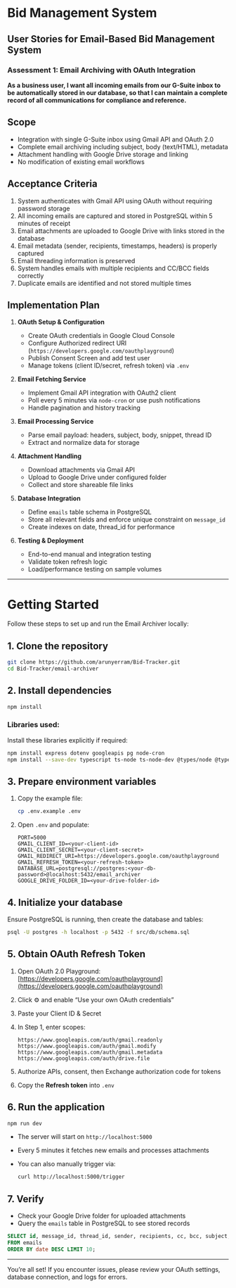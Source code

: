 # Bid Management System

## User Stories for Email-Based Bid Management System

### Assessment 1: Email Archiving with OAuth Integration

**As a business user, I want all incoming emails from our G-Suite inbox to be automatically stored in our database, so that I can maintain a complete record of all communications for compliance and reference.**

## Scope

* Integration with single G-Suite inbox using Gmail API and OAuth 2.0
* Complete email archiving including subject, body (text/HTML), metadata
* Attachment handling with Google Drive storage and linking
* No modification of existing email workflows

## Acceptance Criteria

1. System authenticates with Gmail API using OAuth without requiring password storage
2. All incoming emails are captured and stored in PostgreSQL within 5 minutes of receipt
3. Email attachments are uploaded to Google Drive with links stored in the database
4. Email metadata (sender, recipients, timestamps, headers) is properly captured
5. Email threading information is preserved
6. System handles emails with multiple recipients and CC/BCC fields correctly
7. Duplicate emails are identified and not stored multiple times

## Implementation Plan

1. **OAuth Setup & Configuration**

   * Create OAuth credentials in Google Cloud Console
   * Configure Authorized redirect URI (`https://developers.google.com/oauthplayground`)
   * Publish Consent Screen and add test user
   * Manage tokens (client ID/secret, refresh token) via `.env`
2. **Email Fetching Service**

   * Implement Gmail API integration with OAuth2 client
   * Poll every 5 minutes via `node-cron` or use push notifications
   * Handle pagination and history tracking
3. **Email Processing Service**

   * Parse email payload: headers, subject, body, snippet, thread ID
   * Extract and normalize data for storage
4. **Attachment Handling**

   * Download attachments via Gmail API
   * Upload to Google Drive under configured folder
   * Collect and store shareable file links
5. **Database Integration**

   * Define `emails` table schema in PostgreSQL
   * Store all relevant fields and enforce unique constraint on `message_id`
   * Create indexes on date, thread\_id for performance
6. **Testing & Deployment**

   * End-to-end manual and integration testing
   * Validate token refresh logic
   * Load/performance testing on sample volumes

---

# Getting Started

Follow these steps to set up and run the Email Archiver locally:

## 1. Clone the repository

```bash
git clone https://github.com/arunyerram/Bid-Tracker.git
cd Bid-Tracker/email-archiver
```

## 2. Install dependencies

```bash
npm install
```

### Libraries used:

Install these libraries explicitly if required:

```bash
npm install express dotenv googleapis pg node-cron
npm install --save-dev typescript ts-node ts-node-dev @types/node @types/express @types/pg
```

## 3. Prepare environment variables

1. Copy the example file:

   ```bash
   cp .env.example .env
   ```
2. Open `.env` and populate:

   ```dotenv
   PORT=5000
   GMAIL_CLIENT_ID=<your-client-id>
   GMAIL_CLIENT_SECRET=<your-client-secret>
   GMAIL_REDIRECT_URI=https://developers.google.com/oauthplayground
   GMAIL_REFRESH_TOKEN=<your-refresh-token>
   DATABASE_URL=postgresql://postgres:<your-db-password>@localhost:5432/email_archiver
   GOOGLE_DRIVE_FOLDER_ID=<your-drive-folder-id>
   ```

## 4. Initialize your database

Ensure PostgreSQL is running, then create the database and tables:

```bash
psql -U postgres -h localhost -p 5432 -f src/db/schema.sql
```

## 5. Obtain OAuth Refresh Token

1. Open OAuth 2.0 Playground: [https://developers.google.com/oauthplayground](https://developers.google.com/oauthplayground)
2. Click ⚙️ and enable “Use your own OAuth credentials”
3. Paste your Client ID & Secret
4. In Step 1, enter scopes:

   ```
   https://www.googleapis.com/auth/gmail.readonly
   https://www.googleapis.com/auth/gmail.modify
   https://www.googleapis.com/auth/gmail.metadata
   https://www.googleapis.com/auth/drive.file
   ```
5. Authorize APIs, consent, then Exchange authorization code for tokens
6. Copy the **Refresh token** into `.env`

## 6. Run the application

```bash
npm run dev
```

* The server will start on `http://localhost:5000`
* Every 5 minutes it fetches new emails and processes attachments
* You can also manually trigger via:

  ```bash
  curl http://localhost:5000/trigger
  ```

## 7. Verify

* Check your Google Drive folder for uploaded attachments
* Query the `emails` table in PostgreSQL to see stored records

```sql
SELECT id, message_id, thread_id, sender, recipients, cc, bcc, subject, date, snippet, drive_links
FROM emails
ORDER BY date DESC LIMIT 10;
```

---

You’re all set! If you encounter issues, please review your OAuth settings, database connection, and logs for errors.
